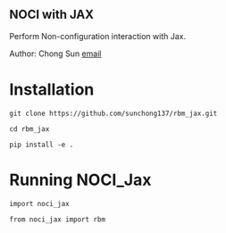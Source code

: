 NOCI with JAX
-------------
Perform Non-configuration interaction with Jax.

Author: Chong Sun [email](sunchong137@gmail.com)
# Installation
`git clone https://github.com/sunchong137/rbm_jax.git`

`cd rbm_jax`

`pip install -e .`

# Running NOCI_Jax
`import noci_jax`

`from noci_jax import rbm`
